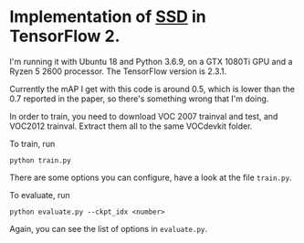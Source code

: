 # Implementation of [SSD](https://arxiv.org/abs/1512.02325) in TensorFlow 2.

I'm running it with Ubuntu 18 and Python 3.6.9, on a GTX 1080Ti GPU and a Ryzen 5 2600 processor. The TensorFlow version is 2.3.1.

Currently the mAP I get with this code is around 0.5, which is lower than the 0.7 reported in the paper, so there's something wrong that I'm doing.

In order to train, you need to download VOC 2007 trainval and test, and VOC2012 trainval. Extract them all to the same VOCdevkit folder.

To train, run
```
python train.py
```
There are some options you can configure, have a look at the file `train.py`.

To evaluate, run
```
python evaluate.py --ckpt_idx <number>
```
Again, you can see the list of options in `evaluate.py`.
